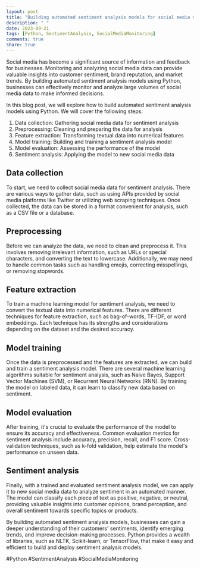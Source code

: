 ```yaml
---
layout: post
title: "Building automated sentiment analysis models for social media monitoring using Python"
description: " "
date: 2023-09-21
tags: [Python, SentimentAnalysis, SocialMediaMonitoring]
comments: true
share: true
---
```


Social media has become a significant source of information and feedback for businesses. Monitoring and analyzing social media data can provide valuable insights into customer sentiment, brand reputation, and market trends. By building automated sentiment analysis models using Python, businesses can effectively monitor and analyze large volumes of social media data to make informed decisions. 

In this blog post, we will explore how to build automated sentiment analysis models using Python. We will cover the following steps:

1. Data collection: Gathering social media data for sentiment analysis
2. Preprocessing: Cleaning and preparing the data for analysis
3. Feature extraction: Transforming textual data into numerical features
4. Model training: Building and training a sentiment analysis model
5. Model evaluation: Assessing the performance of the model
6. Sentiment analysis: Applying the model to new social media data

## Data collection

To start, we need to collect social media data for sentiment analysis. There are various ways to gather data, such as using APIs provided by social media platforms like Twitter or utilizing web scraping techniques. Once collected, the data can be stored in a format convenient for analysis, such as a CSV file or a database.

## Preprocessing

Before we can analyze the data, we need to clean and preprocess it. This involves removing irrelevant information, such as URLs or special characters, and converting the text to lowercase. Additionally, we may need to handle common tasks such as handling emojis, correcting misspellings, or removing stopwords.

## Feature extraction

To train a machine learning model for sentiment analysis, we need to convert the textual data into numerical features. There are different techniques for feature extraction, such as bag-of-words, TF-IDF, or word embeddings. Each technique has its strengths and considerations depending on the dataset and the desired accuracy.

## Model training

Once the data is preprocessed and the features are extracted, we can build and train a sentiment analysis model. There are several machine learning algorithms suitable for sentiment analysis, such as Naive Bayes, Support Vector Machines (SVM), or Recurrent Neural Networks (RNN). By training the model on labeled data, it can learn to classify new data based on sentiment.

## Model evaluation

After training, it's crucial to evaluate the performance of the model to ensure its accuracy and effectiveness. Common evaluation metrics for sentiment analysis include accuracy, precision, recall, and F1 score. Cross-validation techniques, such as k-fold validation, help estimate the model's performance on unseen data.

## Sentiment analysis

Finally, with a trained and evaluated sentiment analysis model, we can apply it to new social media data to analyze sentiment in an automated manner. The model can classify each piece of text as positive, negative, or neutral, providing valuable insights into customer opinions, brand perception, and overall sentiment towards specific topics or products.

By building automated sentiment analysis models, businesses can gain a deeper understanding of their customers' sentiments, identify emerging trends, and improve decision-making processes. Python provides a wealth of libraries, such as NLTK, Scikit-learn, or TensorFlow, that make it easy and efficient to build and deploy sentiment analysis models.

#Python #SentimentAnalysis #SocialMediaMonitoring